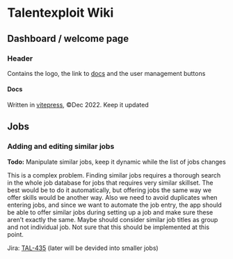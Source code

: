 # Talentexploit Wiki

## Dashboard / welcome page

### Header
Contains the logo, the link to [docs](https://talentexploit-wiki.netlify.app#docs) and the user management buttons

#### Docs
Written in [vitepress](https://vitepress.vuejs.org/), &copy;Dec 2022. Keep it updated 


## Jobs

### Adding and editing similar jobs
**Todo:** Manipulate similar jobs, keep it dynamic while the list of jobs changes

This is a complex problem. Finding similar jobs requires a thorough search in the whole job database for jobs that requires very similar skillset. The best would be to do it automatically, but offering jobs the same way we offer skills would be another way. Also we need to avoid duplicates when entering jobs, and since we want to automate the job entry, the app should be able to offer similar jobs during setting up a job and make sure these aren’t exactly the same. Maybe should consider similar job titles as group and not individual job. Not sure that this should be implemented at this point.

Jira: [TAL-435](https://talentexploit.atlassian.net/browse/TAL-435) (later will be devided into smaller jobs)

